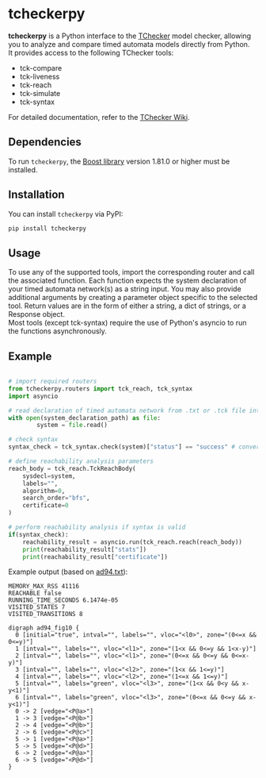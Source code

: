 # tcheckerpy

**tcheckerpy** is a Python interface to the [TChecker](https://github.com/Echtzeitsysteme/tchecker/) model checker, allowing you to analyze and compare timed automata models directly from Python.  
It provides access to the following TChecker tools:

- tck-compare
- tck-liveness
- tck-reach
- tck-simulate
- tck-syntax

For detailed documentation, refer to the [TChecker Wiki](https://github.com/ticktac-project/tchecker/wiki/Using-TChecker).

## Dependencies

To run `tcheckerpy`, the [Boost library](https://www.boost.org/releases/1.81.0/) version 1.81.0 or higher must be installed.

## Installation

You can install `tcheckerpy` via PyPI:

```bash
pip install tcheckerpy
```

## Usage

To use any of the supported tools, import the corresponding router and call the associated function.
Each function expects the system declaration of your timed automata network(s) as a string input.
You may also provide additional arguments by creating a parameter object specific to the selected tool.
Return values are in the form of either a string, a dict of strings, or a Response object.  
Most tools (except tck-syntax) require the use of Python's asyncio to run the functions asynchronously.

## Example

```python

# import required routers
from tcheckerpy.routers import tck_reach, tck_syntax
import asyncio

# read declaration of timed automata network from .txt or .tck file into string
with open(system_declaration_path) as file:
        system = file.read()

# check syntax
syntax_check = tck_syntax.check(system)["status"] == "success" # convert to bool

# define reachability analysis parameters
reach_body = tck_reach.TckReachBody(
    sysdecl=system, 
    labels="", 
    algorithm=0,
    search_order="bfs",
    certificate=0
)

# perform reachability analysis if syntax is valid
if(syntax_check):
    reachability_result = asyncio.run(tck_reach.reach(reach_body))
    print(reachability_result["stats"])
    print(reachability_result["certificate"])

```

Example output (based on [ad94.txt](https://github.com/Echtzeitsysteme/tchecker/blob/master/examples/ad94.txt)):

```
MEMORY_MAX_RSS 41116
REACHABLE false
RUNNING_TIME_SECONDS 6.1474e-05
VISITED_STATES 7
VISITED_TRANSITIONS 8

digraph ad94_fig10 {
  0 [initial="true", intval="", labels="", vloc="<l0>", zone="(0<=x && 0<=y)"]
  1 [intval="", labels="", vloc="<l1>", zone="(1<x && 0<=y && 1<x-y)"]
  2 [intval="", labels="", vloc="<l1>", zone="(0<=x && 0<=y && 0<=x-y)"]
  3 [intval="", labels="", vloc="<l2>", zone="(1<x && 1<=y)"]
  4 [intval="", labels="", vloc="<l2>", zone="(1<=x && 1<=y)"]
  5 [intval="", labels="green", vloc="<l3>", zone="(1<x && 0<y && x-y<1)"]
  6 [intval="", labels="green", vloc="<l3>", zone="(0<=x && 0<=y && x-y<1)"]
  0 -> 2 [vedge="<P@a>"]
  1 -> 3 [vedge="<P@b>"]
  2 -> 4 [vedge="<P@b>"]
  2 -> 6 [vedge="<P@c>"]
  5 -> 1 [vedge="<P@a>"]
  5 -> 5 [vedge="<P@d>"]
  6 -> 2 [vedge="<P@a>"]
  6 -> 5 [vedge="<P@d>"]
}

```
